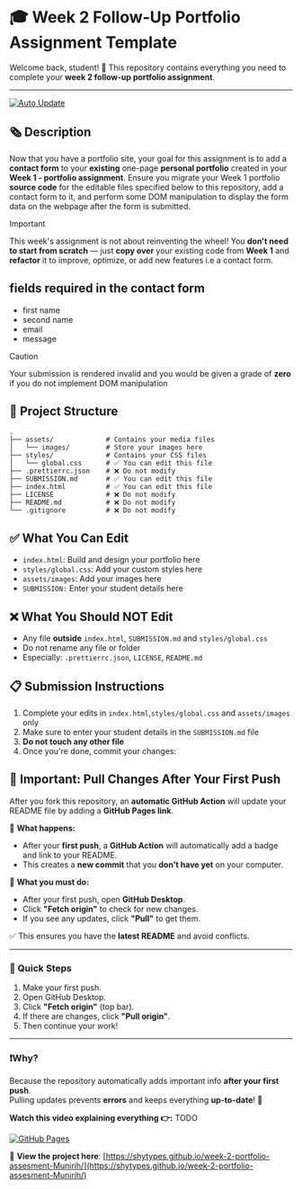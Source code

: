 # 🎓 Week 2 Follow-Up Portfolio Assignment Template

Welcome back, student! 👋
This repository contains everything you need to complete your **week 2 follow-up portfolio assignment**.

---

[![Auto Update](https://img.shields.io/badge/Auto--Update-GitHub%20Actions-blue?logo=github)](https://github.com/features/actions)

## 🗞️ Description

Now that you have a portfolio site, your goal for this assignment is to add a **contact form** to your **existing** one-page **personal portfolio** created in your **Week 1 - portfolio assignment**. Ensure you migrate your Week 1 portfolio **source code** for the editable files specified below to this repository, add a contact form to it, and perform some DOM manipulation to display the form data on the webpage after the form is submitted.

> [!IMPORTANT]
> This week's assignment is not about reinventing the wheel!
> You **don't need to start from scratch** — just **copy over** your existing code from **Week 1** and **refactor** it to improve,
> optimize, or add new features i.e a contact form.

## fields required in the contact form

- first name
- second name
- email
- message

> [!CAUTION]
> Your submission is rendered invalid and you would be given a grade of **zero**
> if you do not implement DOM manipulation

## 📁 Project Structure

```
.
├── assets/             # Contains your media files
│   └── images/         # Store your images here
├── styles/             # Contains your CSS files
│   └── global.css      # ✅ You can edit this file
├── .prettierrc.json    # ❌ Do not modify
├── SUBMISSION.md       # ✅ You can edit this file
├── index.html          # ✅ You can edit this file
├── LICENSE             # ❌ Do not modify
├── README.md           # ❌ Do not modify
└── .gitignore          # ❌ Do not modify
```

## ✅ What You Can Edit

- `index.html`: Build and design your portfolio here
- `styles/global.css`: Add your custom styles here
- `assets/images`: Add your images here
- `SUBMISSION:` Enter your student details here

## ❌ What You Should NOT Edit

- Any file **outside** `index.html`, `SUBMISSION.md` and `styles/global.css`
- Do not rename any file or folder
- Especially: `.prettierrc.json`, `LICENSE`, `README.md`

## 📋 Submission Instructions

1. Complete your edits in `index.html`,`styles/global.css` and `assets/images` only
2. Make sure to enter your student details in the `SUBMISSION.md` file
3. **Do not touch any other file**
4. Once you're done, commit your changes:

## 📢 Important: Pull Changes After Your First Push

After you fork this repository, an **automatic GitHub Action** will update your README file by adding a **GitHub Pages link**.

🔵 **What happens:**

- After your **first push**, a **GitHub Action** will automatically add a badge and link to your README.
- This creates a **new commit** that you **don't have yet** on your computer.

🔵 **What you must do:**

- After your first push, open **GitHub Desktop**.
- Click **"Fetch origin"** to check for new changes.
- If you see any updates, click **"Pull"** to get them.

✅ This ensures you have the **latest README** and avoid conflicts.

---

### 📸 Quick Steps

1. Make your first push.
2. Open GitHub Desktop.
3. Click **"Fetch origin"** (top bar).
4. If there are changes, click **"Pull origin"**.
5. Then continue your work!

---

### ❗Why?

Because the repository automatically adds important info **after your first push**.  
Pulling updates prevents **errors** and keeps everything **up-to-date**! 🚀

**Watch this video explaining everything 👉:** TODO


[![GitHub Pages](https://img.shields.io/badge/GitHub%20Pages-Live-green?logo=github)](https://shytypes.github.io/week-2-portfolio-assesment-Munirih/)


🚀 **View the project here**: [https://shytypes.github.io/week-2-portfolio-assesment-Munirih/](https://shytypes.github.io/week-2-portfolio-assesment-Munirih/)
